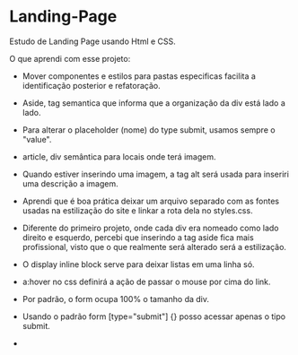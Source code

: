 # Landing-Page
Estudo de Landing Page usando Html e CSS.

O que aprendi com esse projeto:

- Mover componentes e estilos para pastas especificas facilita a identificação posterior e refatoração.

- Aside, tag semantica que informa que a organização da div está lado a lado.

- Para alterar o placeholder (nome) do type submit, usamos sempre o "value".

- article, div semântica para locais onde terá imagem.

- Quando estiver inserindo uma imagem, a tag alt será usada para inseriri uma descrição a imagem.

- Aprendi que é boa prática deixar um arquivo separado com as fontes usadas na estilização do site e linkar a rota dela no styles.css.

- Diferente do primeiro projeto, onde cada div era nomeado como lado direito e esquerdo, percebi que inserindo a tag aside fica mais profissional, visto que o que realmente será alterado será a estilização.

- O display inline block serve para deixar listas em uma linha só.

- a:hover no css definirá a ação de passar o mouse por cima do link.

- Por padrão, o form ocupa 100% o tamanho da div.

- Usando o padrão form [type="submit"] {} posso acessar apenas o tipo submit.

- 
